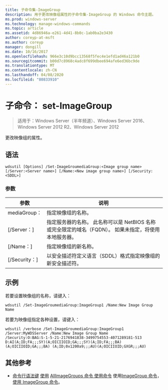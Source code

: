 ```yaml
---
title: 子命令集-ImageGroup
description: 用于更改映像组属性的子命令集-ImageGroup 的 Windows 命令主题。
ms.prod: windows-server
ms.technology: manage-windows-commands
ms.topic: article
ms.assetid: 4d86946a-e261-4d41-8b0c-1ab0ba2e3430
author: coreyp-at-msft
ms.author: coreyp
manager: dongill
ms.date: 10/16/2017
ms.openlocfilehash: 966e3c10d9bcc13568f5fec4e1efd1ad46a121b0
ms.sourcegitcommit: b00d7c8968c4adc8f699dbee694afe6ed36bc9de
ms.translationtype: MT
ms.contentlocale: zh-CN
ms.lasthandoff: 04/08/2020
ms.locfileid: "80833910"
---
```

# <a name="subcommand-set-imagegroup"></a>子命令： set-ImageGroup

>适用于：Windows Server（半年频道）、Windows Server 2016、Windows Server 2012 R2、Windows Server 2012

更改映像组的属性。

## <a name="syntax"></a>语法
```
wdsutil [Options] /Set-ImageGroumediaGroup:<Image group name> [/Server:<Server name>] [/Name:<New image group name>] [/Security:<SDDL>]
```
### <a name="parameters"></a>参数
|参数|说明|
|-------|--------|
mediaGroup：<Image group name>|指定映像组的名称。|
|[/Server：<Server name>]|指定服务器的名称。 此名称可以是 NetBIOS 名称或完全限定的域名（FQDN）。 如果未指定，将使用本地服务器。|
|[/Name：<New image group name>]|指定映像组的新名称。|
|[/Security：<SDDL>]|以安全描述符定义语言（SDDL）格式指定映像组的新安全描述符。|
## <a name="examples"></a><a name=BKMK_examples></a>示例
若要设置映像组的名称，请键入：
```
wdsutil /Set-ImageGroumediaGroup:ImageGroup1 /Name:New Image Group Name
```
若要为映像组指定各种设置，请键入：
```
wdsutil /verbose /Set-ImageGroumediaGroup:ImageGroup1 /Server:MyWDSServer /Name:New Image Group Name 
/Security:O:BAG:S-1-5-21-2176941838-3499754553-4071289181-513 D:AI(A;ID;FA;;;SY)(A;OICIIOID;GA;;;SY)(A;ID;FA;;;BA)(A;OICIIOID;GA;;;BA) (A;ID;0x1200a9;;;AU)(A;OICIIOID;GXGR;;;AU)
```
## <a name="additional-references"></a>其他参考
- [命令行语法键](command-line-syntax-key.md)
[使用](using-the-add-imagegroup-command.md) [AllImageGroups 命令
使用命令](using-the-get-allimagegroups-command.md)
使用[ImageGroup 命令](using-the-get-imagegroup-command.md)，
[使用 ImageGroup 命令](using-the-remove-imagegroup-command.md)。
